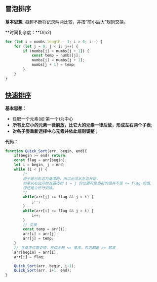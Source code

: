 ## 冒泡排序

**基本思想**: 每趟不断将记录两两比较，并按“前小后大”规则交换。

**时间复杂度：**O(n2)

```js
for (let i = numbs.length - 1; i > 0; i--) {
    for (let j = 0; j < i; j++) {
        if (numbs[j] > numbs[j + 1]) {
            const temp = numbs[j];
            numbs[j] = numbs[j + 1];
            numbs[j + 1] = temp;
        }
    }
}
```



## [快速排序](https://blog.csdn.net/qq_40941722/article/details/94396010?ops_request_misc=%257B%2522request%255Fid%2522%253A%2522166186590716781683976456%2522%252C%2522scm%2522%253A%252220140713.130102334..%2522%257D&request_id=166186590716781683976456&biz_id=0&utm_medium=distribute.pc_search_result.none-task-blog-2~all~top_positive~default-1-94396010-null-null.142^v42^pc_rank_34,185^v2^control&utm_term=%E5%BF%AB%E9%80%9F%E6%8E%92%E5%BA%8F&spm=1018.2226.3001.4187)

**基本思想：**

* 任取一个元素(如:第一个)为中心
* **所有比它小的元素一律前放，比它大的元素一律后放，形成左右两个子表**;
* **对各子表重新选择中心元素并依此规则调整**；

**代码：**

```js
function Quick_Sort(arr, begin, end){
    if(begin >= end) return;
    const flag = arr[begin];
    let i = begin, j = end;
    while (i < j) {
        /* 
        由于是已右边为基准的，所以必须从左边开始， 
        如果从右边开始当遍历到 i = j 的位置可能当前的值并不是 <= flag 的值,
        但还是会进行交换。
        */
        while(arr[j] >= flag && j > i) {
            j--;
        }
        while(arr[i] <= flag && j > i) {
            i++;
        }
        // 交换
        const temp = arr[i];
        arr[i] = arr[j];
        arr[j] = temp;
    }
    // 与基准位置交换，左边全是 <= 基准，右边都是 >= 基准
    arr[begin] = arr[i]; 
    arr[i] = flag;

    Quick_Sort(arr, begin, i-1);
    Quick_Sort(arr, i+1, end);
}  
```

